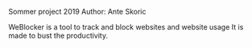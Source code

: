 Sommer project 2019
Author: Ante Skoric

WeBlocker is a tool to track and block websites and website usage
It is made to bust the productivity.